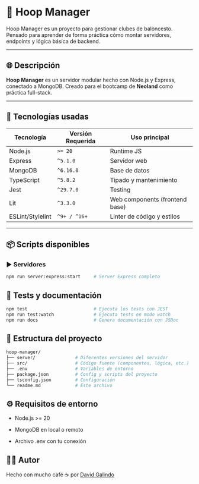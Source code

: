# 🏀 Hoop Manager

Hoop Manager es un proyecto para gestionar clubes de baloncesto. Pensado para aprender de forma práctica cómo montar servidores, endpoints y lógica básica de backend.

---

## 🌐 Descripción

**Hoop Manager** es un servidor modular hecho con Node.js y Express, conectado a MongoDB.
Creado para el bootcamp de **Neoland** como práctica full-stack.

---

## 🔧 Tecnologías usadas

| Tecnología     | Versión Requerida | Uso principal                  |
|----------------|-------------------|--------------------------------|
| Node.js        | `>= 20`           | Runtime JS                     |
| Express        | `^5.1.0`          | Servidor web                   |
| MongoDB        | `^6.16.0`         | Base de datos                  |
| TypeScript     | `^5.8.2`          | Tipado y mantenimiento         |
| Jest           | `^29.7.0`         | Testing                        |
| Lit            | `^3.3.0`          | Web components (frontend base) |
| ESLint/Stylelint | `^9+ / ^16+`    | Linter de código y estilos     |

---

## 📦 Scripts disponibles

### ▶️ Servidores

```bash
npm run server:express:start     # Server Express completo
```

## 🧪 Tests y documentación

```bash
npm test                         # Ejecuta los tests con JEST
npm run test:watch               # Ejecuta tests en modo watch
npm run docs                     # Genera documentación con JSDoc
```

## 📁 Estructura del proyecto

```bash
hoop-manager/
├── server/               # Diferentes versiones del servidor
├── src/                  # Código fuente (componentes, lógica, etc.)
├── .env                  # Variables de entorno
├── package.json          # Config y scripts del proyecto
├── tsconfig.json         # Configuración
└── readme.md             # Este archivo

```

## ⚙️ Requisitos de entorno

* Node.js >= 20

* MongoDB en local o remoto

* Archivo .env con tu conexión

## 👨‍💻 Autor

Hecho con mucho café ☕ por
[David Galindo](https://github.com/davidglnd)
